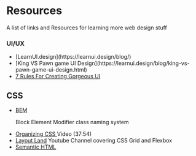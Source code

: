 Resources
======

A list of links and Resources for learning more web design stuff

### UI/UX
<ul>
    <li>
        [LearnUI.design](https://learnui.design/blog/)
        </a>
    </li>
    <li>
    [King VS Pawn game UI Design](https://learnui.design/blog/king-vs-pawn-game-ui-design.html)
    </li>
    <li>
        <a href="https://learnui.design/blog/7-rules-for-creating-gorgeous-ui-part-1.html">
            7 Rules For Creating Gorgeous UI
        </a>
    </li>
</ul>
<h2>CSS</h2>
<ul>
    <li>
        <a href="http://getbem.com/">
            BEM
        </a> <p>
            Block Element Modifier class naming system
        </p>
    </li>
    <li>
        <a href="https://www.youtube.com/watch?v=IKFq2cSbQ4Q">
            Organizing CSS
        </a> Video (37:54)</li>
    <li>
        <a href="https://www.youtube.com/channel/UC7TizprGknbDalbHplROtag">Layout Land</a> Youtube Channel covering CSS Grid and Flexbox
    </li>
    <li>
        <a href="https://html.com/semantic-markup/">
    Semantic HTML
